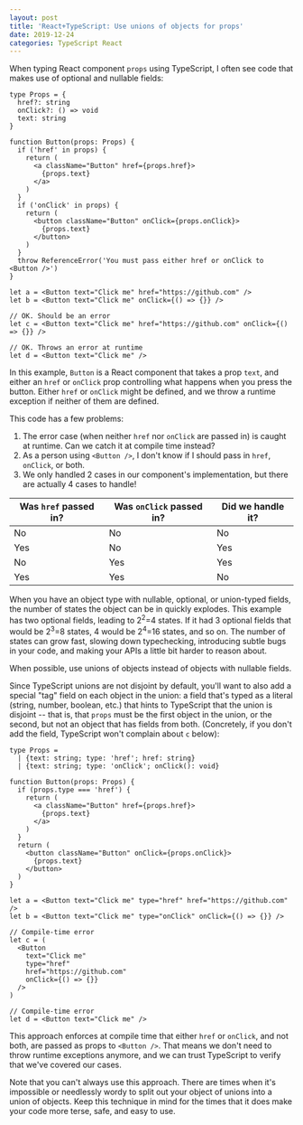 ```yaml
---
layout: post
title: 'React+TypeScript: Use unions of objects for props'
date: 2019-12-24
categories: TypeScript React
---
```


When typing React component `props` using TypeScript, I often see code that makes use of optional and nullable fields:

```tsx
type Props = {
  href?: string
  onClick?: () => void
  text: string
}

function Button(props: Props) {
  if ('href' in props) {
    return (
      <a className="Button" href={props.href}>
        {props.text}
      </a>
    )
  }
  if ('onClick' in props) {
    return (
      <button className="Button" onClick={props.onClick}>
        {props.text}
      </button>
    )
  }
  throw ReferenceError('You must pass either href or onClick to <Button />')
}

let a = <Button text="Click me" href="https://github.com" />
let b = <Button text="Click me" onClick={() => {}} />

// OK. Should be an error
let c = <Button text="Click me" href="https://github.com" onClick={() => {}} />

// OK. Throws an error at runtime
let d = <Button text="Click me" />
```

In this example, `Button` is a React component that takes a prop `text`, and either an `href` or `onClick` prop controlling what happens when you press the button. Either `href` or `onClick` might be defined, and we throw a runtime exception if neither of them are defined.

This code has a few problems:

1. The error case (when neither `href` nor `onClick` are passed in) is caught at runtime. Can we catch it at compile time instead?
2. As a person using `<Button />`, I don't know if I should pass in `href`, `onClick`, or both.
3. We only handled 2 cases in our component's implementation, but there are actually 4 cases to handle!

| Was `href` passed in? | Was `onClick` passed in? | Did we handle it? |
| --------------------- | ------------------------ | ----------------- |
| No                    | No                       | No                |
| Yes                   | No                       | Yes               |
| No                    | Yes                      | Yes               |
| Yes                   | Yes                      | No                |

When you have an object type with nullable, optional, or union-typed fields, the number of states the object can be in quickly explodes. This example has two optional fields, leading to 2<sup>2</sup>=4 states. If it had 3 optional fields that would be 2<sup>3</sup>=8 states, 4 would be 2<sup>4</sup>=16 states, and so on. The number of states can grow fast, slowing down typechecking, introducing subtle bugs in your code, and making your APIs a little bit harder to reason about.

When possible, use unions of objects instead of objects with nullable fields.

Since TypeScript unions are not disjoint by default, you'll want to also add a special "tag" field on each object in the union: a field that's typed as a literal (string, number, boolean, etc.) that hints to TypeScript that the union is disjoint -- that is, that `props` must be the first object in the union, or the second, but not an object that has fields from both. (Concretely, if you don't add the field, TypeScript won't complain about `c` below):

```tsx
type Props =
  | {text: string; type: 'href'; href: string}
  | {text: string; type: 'onClick'; onClick(): void}

function Button(props: Props) {
  if (props.type === 'href') {
    return (
      <a className="Button" href={props.href}>
        {props.text}
      </a>
    )
  }
  return (
    <button className="Button" onClick={props.onClick}>
      {props.text}
    </button>
  )
}

let a = <Button text="Click me" type="href" href="https://github.com" />
let b = <Button text="Click me" type="onClick" onClick={() => {}} />

// Compile-time error
let c = (
  <Button
    text="Click me"
    type="href"
    href="https://github.com"
    onClick={() => {}}
  />
)

// Compile-time error
let d = <Button text="Click me" />
```

This approach enforces at compile time that either `href` or `onClick`, and not both, are passed as props to `<Button />`. That means we don't need to throw runtime exceptions anymore, and we can trust TypeScript to verify that we've covered our cases.

Note that you can't always use this approach. There are times when it's impossible or needlessly wordy to split out your object of unions into a union of objects. Keep this technique in mind for the times that it does make your code more terse, safe, and easy to use.
